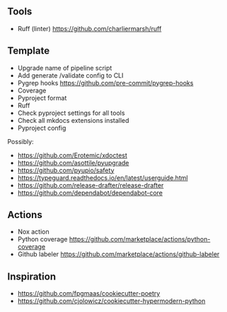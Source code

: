 ## Tools

- Ruff (linter) https://github.com/charliermarsh/ruff

## Template

- Upgrade name of pipeline script
- Add generate /validate config to CLI
- Pygrep hooks https://github.com/pre-commit/pygrep-hooks
- Coverage
- Pyproject format
- Ruff
- Check pyproject settings for all tools
- Check all mkdocs extensions installed
- Pyproject config

Possibly:

- https://github.com/Erotemic/xdoctest
- https://github.com/asottile/pyupgrade
- https://github.com/pyupio/safety
- https://typeguard.readthedocs.io/en/latest/userguide.html
- https://github.com/release-drafter/release-drafter
- https://github.com/dependabot/dependabot-core

## Actions

- Nox action
- Python coverage https://github.com/marketplace/actions/python-coverage
- Github labeler https://github.com/marketplace/actions/github-labeler

## Inspiration

- https://github.com/fpgmaas/cookiecutter-poetry
- https://github.com/cjolowicz/cookiecutter-hypermodern-python
